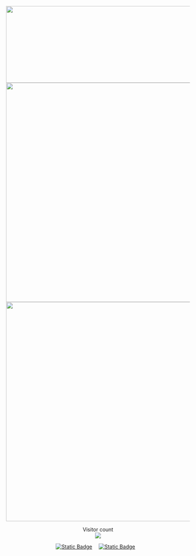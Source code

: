 <div align="center">
  <img width="600" height="210" src="https://card.yuy1n.io/card/76561198267381956/dark,en,badge,group,badges,games,screenshots">
  
  <img src="https://github-readme-stats.vercel.app/api?username=wuliao2019&show_icons=true&theme=tokyonight&hide_border=true&include_all_commits=true&count_private=true" width="600"/>
  
  <img src="https://github-readme-stats.vercel.app/api/top-langs/?username=wuliao2019&layout=compact&theme=tokyonight" width="600"/>
  
  Visitor count</br>
  <img src="https://profile-counter.glitch.me/wuliao2019/count.svg" />
  
  <!-- profile logo 个人资料徽标 -->
  <a href="https://space.bilibili.com/44778675"><img alt="Static Badge" src="https://img.shields.io/badge/Bilibili-FB7299?style=flat-square&logo=bilibili&logoColor=F4F4F4"></a>&emsp;
  <a href="https://space.bilibili.com/44778675"><img alt="Static Badge" src="https://img.shields.io/badge/Bilibili-FB7299?style=flat&logo=bilibili&logoColor=F4F4F4"></a>&emsp;
</div>
